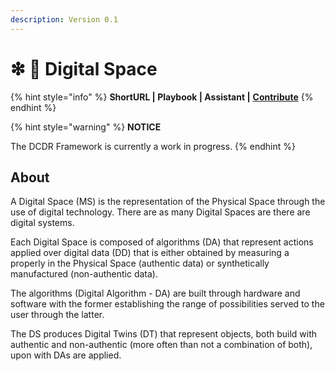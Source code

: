 ```yaml
---
description: Version 0.1
---
```


# ❇ 🚧 Digital Space

{% hint style="info" %}
**ShortURL | Playbook | Assistant |** [**Contribute**](https://tiof.click/DCDRDataLifecycleContribute)
{% endhint %}

{% hint style="warning" %}
**NOTICE**

The DCDR Framework is currently a work in progress.
{% endhint %}

## About

A Digital Space (MS) is the representation of the Physical Space through the use of digital technology. There are as many Digital Spaces are there are digital systems.

Each Digital Space is composed of algorithms (DA) that represent actions applied over digital data (DD) that is either obtained by measuring a properly in the Physical Space (authentic data) or synthetically manufactured (non-authentic data).

The algorithms (Digital Algorithm - DA) are built through hardware and software with the former establishing the range of possibilities served to the user through the latter.

The DS produces Digital Twins (DT) that represent objects, both build with authentic and non-authentic (more often than not a combination of both), upon with DAs are applied.



